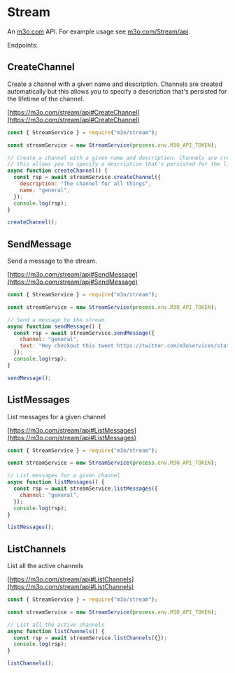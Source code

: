 # Stream

An [m3o.com](https://m3o.com) API. For example usage see [m3o.com/Stream/api](https://m3o.com/Stream/api).

Endpoints:

## CreateChannel

Create a channel with a given name and description. Channels are created automatically but
this allows you to specify a description that's persisted for the lifetime of the channel.

[https://m3o.com/stream/api#CreateChannel](https://m3o.com/stream/api#CreateChannel)

```js
const { StreamService } = require("m3o/stream");

const streamService = new StreamService(process.env.M3O_API_TOKEN);

// Create a channel with a given name and description. Channels are created automatically but
// this allows you to specify a description that's persisted for the lifetime of the channel.
async function createChannel() {
  const rsp = await streamService.createChannel({
    description: "The channel for all things",
    name: "general",
  });
  console.log(rsp);
}

createChannel();
```

## SendMessage

Send a message to the stream.

[https://m3o.com/stream/api#SendMessage](https://m3o.com/stream/api#SendMessage)

```js
const { StreamService } = require("m3o/stream");

const streamService = new StreamService(process.env.M3O_API_TOKEN);

// Send a message to the stream.
async function sendMessage() {
  const rsp = await streamService.sendMessage({
    channel: "general",
    text: "Hey checkout this tweet https://twitter.com/m3oservices/status/1455291054295498752",
  });
  console.log(rsp);
}

sendMessage();
```

## ListMessages

List messages for a given channel

[https://m3o.com/stream/api#ListMessages](https://m3o.com/stream/api#ListMessages)

```js
const { StreamService } = require("m3o/stream");

const streamService = new StreamService(process.env.M3O_API_TOKEN);

// List messages for a given channel
async function listMessages() {
  const rsp = await streamService.listMessages({
    channel: "general",
  });
  console.log(rsp);
}

listMessages();
```

## ListChannels

List all the active channels

[https://m3o.com/stream/api#ListChannels](https://m3o.com/stream/api#ListChannels)

```js
const { StreamService } = require("m3o/stream");

const streamService = new StreamService(process.env.M3O_API_TOKEN);

// List all the active channels
async function listChannels() {
  const rsp = await streamService.listChannels({});
  console.log(rsp);
}

listChannels();
```
